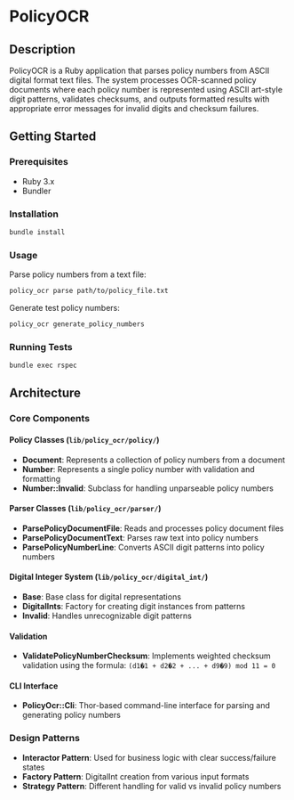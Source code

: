 # PolicyOCR

## Description

PolicyOCR is a Ruby application that parses policy numbers from ASCII digital format text files. The system processes OCR-scanned policy documents where each policy number is represented using ASCII art-style digit patterns, validates checksums, and outputs formatted results with appropriate error messages for invalid digits and checksum failures.

## Getting Started

### Prerequisites

- Ruby 3.x
- Bundler

### Installation

```bash
bundle install
```

### Usage

Parse policy numbers from a text file:

```bash
policy_ocr parse path/to/policy_file.txt
```

Generate test policy numbers:

```bash
policy_ocr generate_policy_numbers
```

### Running Tests

```bash
bundle exec rspec
```

## Architecture

### Core Components

#### Policy Classes (`lib/policy_ocr/policy/`)
- **Document**: Represents a collection of policy numbers from a document
- **Number**: Represents a single policy number with validation and formatting
- **Number::Invalid**: Subclass for handling unparseable policy numbers

#### Parser Classes (`lib/policy_ocr/parser/`)
- **ParsePolicyDocumentFile**: Reads and processes policy document files
- **ParsePolicyDocumentText**: Parses raw text into policy numbers
- **ParsePolicyNumberLine**: Converts ASCII digit patterns into policy numbers

#### Digital Integer System (`lib/policy_ocr/digital_int/`)
- **Base**: Base class for digital representations
- **DigitalInts**: Factory for creating digit instances from patterns
- **Invalid**: Handles unrecognizable digit patterns

#### Validation
- **ValidatePolicyNumberChecksum**: Implements weighted checksum validation using the formula: `(d1�1 + d2�2 + ... + d9�9) mod 11 = 0`

#### CLI Interface
- **PolicyOcr::Cli**: Thor-based command-line interface for parsing and generating policy numbers

### Design Patterns

- **Interactor Pattern**: Used for business logic with clear success/failure states
- **Factory Pattern**: DigitalInt creation from various input formats
- **Strategy Pattern**: Different handling for valid vs invalid policy numbers